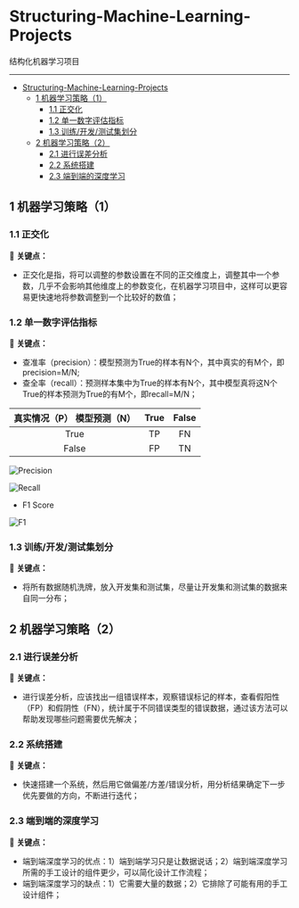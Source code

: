 # Structuring-Machine-Learning-Projects
结构化机器学习项目





------
<!-- TOC -->

- [Structuring-Machine-Learning-Projects](#structuring-machine-learning-projects)
  - [1 机器学习策略（1）](#1-机器学习策略1)
    - [1.1 正交化](#11-正交化)
    - [1.2 单一数字评估指标](#12-单一数字评估指标)
    - [1.3 训练/开发/测试集划分](#13-训练开发测试集划分)
  - [2 机器学习策略（2）](#2-机器学习策略2)
    - [2.1 进行误差分析](#21-进行误差分析)
    - [2.2 系统搭建](#22-系统搭建)
    - [2.3 端到端的深度学习](#23-端到端的深度学习)

<!-- /TOC -->




## 1 机器学习策略（1）

### 1.1 正交化

🌱 **关键点：**

- 正交化是指，将可以调整的参数设置在不同的正交维度上，调整其中一个参数，几乎不会影响其他维度上的参数变化，在机器学习项目中，这样可以更容易更快速地将参数调整到一个比较好的数值；

### 1.2 单一数字评估指标

🌱 **关键点：**

- 查准率（precision）：模型预测为True的样本有N个，其中真实的有M个，即precision=M/N;
- 查全率（recall）：预测样本集中为True的样本有N个，其中模型真将这N个True的样本预测为True的有M个，即recall=M/N；

| 真实情况（P） 模型预测（N） | True | False |
| :-------------------------: | :--: | :---: |
|            True             |  TP  |  FN   |
|            False            |  FP  |  TN   |

![Precision](https://latex.codecogs.com/svg.image?Precision&space;=&space;\frac{TP}{TP&plus;FN})

![Recall](https://latex.codecogs.com/svg.image?Recall&space;=&space;\frac{TP}{TP&plus;FP})

- F1 Score

![F1](https://latex.codecogs.com/svg.image?F_1&space;Score&space;=&space;\frac{2}{\frac{1}{P}&plus;\frac{1}{R}})

### 1.3 训练/开发/测试集划分

🌱 **关键点：**

- 将所有数据随机洗牌，放入开发集和测试集，尽量让开发集和测试集的数据来自同一分布；

## 2 机器学习策略（2）

### 2.1 进行误差分析

🌱 **关键点：**

- 进行误差分析，应该找出一组错误样本，观察错误标记的样本，查看假阳性（FP）和假阴性（FN），统计属于不同错误类型的错误数据，通过该方法可以帮助发现哪些问题需要优先解决；

### 2.2 系统搭建

🌱 **关键点：**

- 快速搭建一个系统，然后用它做偏差/方差/错误分析，用分析结果确定下一步优先要做的方向，不断进行迭代；

### 2.3 端到端的深度学习

🌱 **关键点：**

- 端到端深度学习的优点：1）端到端学习只是让数据说话；2）端到端深度学习所需的手工设计的组件更少，可以简化设计工作流程；
- 端到端深度学习的缺点：1）它需要大量的数据；2）它排除了可能有用的手工设计组件；
